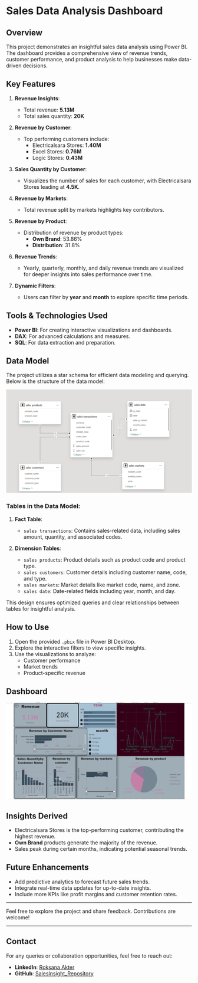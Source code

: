 # Sales Data Analysis Dashboard

## Overview
This project demonstrates an insightful sales data analysis using Power BI. The dashboard provides a comprehensive view of revenue trends, customer performance, and product analysis to help businesses make data-driven decisions.

## Key Features
1. **Revenue Insights**:
   - Total revenue: **5.13M**
   - Total sales quantity: **20K**
   
2. **Revenue by Customer**:
   - Top performing customers include:
     - Electricalsara Stores: **1.40M**
     - Excel Stores: **0.76M**
     - Logic Stores: **0.43M**

3. **Sales Quantity by Customer**:
   - Visualizes the number of sales for each customer, with Electricalsara Stores leading at **4.5K**.

4. **Revenue by Markets**:
   - Total revenue split by markets highlights key contributors.

5. **Revenue by Product**:
   - Distribution of revenue by product types:
     - **Own Brand**: 53.86%
     - **Distribution**: 31.8%

6. **Revenue Trends**:
   - Yearly, quarterly, monthly, and daily revenue trends are visualized for deeper insights into sales performance over time.

7. **Dynamic Filters**:
   - Users can filter by **year** and **month** to explore specific time periods.

## Tools & Technologies Used
- **Power BI**: For creating interactive visualizations and dashboards.
- **DAX**: For advanced calculations and measures.
- **SQL**: For data extraction and preparation.

## Data Model
The project utilizes a star schema for efficient data modeling and querying. Below is the structure of the data model:

![Data Model - Star Schema](./Picture/DataModelingStarSchema.png)

### **Tables in the Data Model**:
1. **Fact Table**:
   - `sales transactions`: Contains sales-related data, including sales amount, quantity, and associated codes.

2. **Dimension Tables**:
   - `sales products`: Product details such as product code and product type.
   - `sales customers`: Customer details including customer name, code, and type.
   - `sales markets`: Market details like market code, name, and zone.
   - `sales date`: Date-related fields including year, month, and day.

This design ensures optimized queries and clear relationships between tables for insightful analysis.

## How to Use
1. Open the provided `.pbix` file in Power BI Desktop.
2. Explore the interactive filters to view specific insights.
3. Use the visualizations to analyze:
   - Customer performance
   - Market trends
   - Product-specific revenue

## Dashboard
![Sales Dashboard](./Picture/salesInsightDashboard.png)

## Insights Derived
- Electricalsara Stores is the top-performing customer, contributing the highest revenue.
- **Own Brand** products generate the majority of the revenue.
- Sales peak during certain months, indicating potential seasonal trends.

## Future Enhancements
- Add predictive analytics to forecast future sales trends.
- Integrate real-time data updates for up-to-date insights.
- Include more KPIs like profit margins and customer retention rates.

---

Feel free to explore the project and share feedback. Contributions are welcome!

---

## Contact
For any queries or collaboration opportunities, feel free to reach out:
- **LinkedIn**: [Roksana Akter](www.linkedin.com/in/roksana00mymensingh)
- **GitHub**: [SalesInsight_Repository](https://github.com/Roksana18cse04/PowerBIDashboadDesign)
